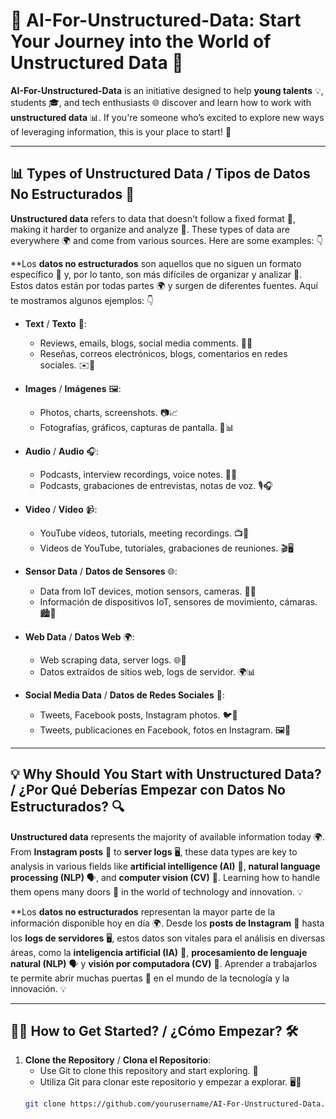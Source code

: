 # 🚀 **AI-For-Unstructured-Data: Start Your Journey into the World of Unstructured Data** 🤖

**AI-For-Unstructured-Data** is an initiative designed to help **young talents** 💡, students 🎓, and tech enthusiasts 🌐 discover and learn how to work with **unstructured data** 📊. If you're someone who’s excited to explore new ways of leveraging information, this is your place to start! 🌟

---

## 📊 **Types of Unstructured Data** / **Tipos de Datos No Estructurados** 📂

**Unstructured data** refers to data that doesn't follow a fixed format 📝, making it harder to organize and analyze 🤔. These types of data are everywhere 🌍 and come from various sources. Here are some examples: 👇

**Los **datos no estructurados** son aquellos que no siguen un formato específico 📝 y, por lo tanto, son más difíciles de organizar y analizar 🤔. Estos datos están por todas partes 🌍 y surgen de diferentes fuentes. Aquí te mostramos algunos ejemplos: 👇

- **Text** / **Texto** 📄:  
  - Reviews, emails, blogs, social media comments. 📝💬  
  - Reseñas, correos electrónicos, blogs, comentarios en redes sociales. ✉️💬

- **Images** / **Imágenes** 🖼️:  
  - Photos, charts, screenshots. 📷📈  
  - Fotografías, gráficos, capturas de pantalla. 📸📊

- **Audio** / **Audio** 🎧:  
  - Podcasts, interview recordings, voice notes. 🎤🎶  
  - Podcasts, grabaciones de entrevistas, notas de voz. 🎙️🎧

- **Video** / **Video** 📹:  
  - YouTube videos, tutorials, meeting recordings. 📺🎥  
  - Videos de YouTube, tutoriales, grabaciones de reuniones. 🎬🖥️

- **Sensor Data** / **Datos de Sensores** 🌐:  
  - Data from IoT devices, motion sensors, cameras. 📡🎥  
  - Información de dispositivos IoT, sensores de movimiento, cámaras. 🏙️📡

- **Web Data** / **Datos Web** 🌍:  
  - Web scraping data, server logs. 🌐📜  
  - Datos extraídos de sitios web, logs de servidor. 🌍📊

- **Social Media Data** / **Datos de Redes Sociales** 📱:  
  - Tweets, Facebook posts, Instagram photos. 🐦📸  
  - Tweets, publicaciones en Facebook, fotos en Instagram. 🖼️💬

---

## 💡 **Why Should You Start with Unstructured Data?** / **¿Por Qué Deberías Empezar con Datos No Estructurados?** 🔍

**Unstructured data** represents the majority of available information today 🌍. From **Instagram posts** 📸 to **server logs** 🖥️, these data types are key to analysis in various fields like **artificial intelligence (AI)** 🤖, **natural language processing (NLP)** 🗣️, and **computer vision (CV)** 👀. Learning how to handle them opens many doors 🚪 in the world of technology and innovation. 💡

**Los **datos no estructurados** representan la mayor parte de la información disponible hoy en día 🌍. Desde los **posts de Instagram** 📸 hasta los **logs de servidores** 🖥️, estos datos son vitales para el análisis en diversas áreas, como la **inteligencia artificial (IA)** 🤖, **procesamiento de lenguaje natural (NLP)** 🗣️ y **visión por computadora (CV)** 👀. Aprender a trabajarlos te permite abrir muchas puertas 🚪 en el mundo de la tecnología y la innovación. 💡

---

## 🧑‍💻 **How to Get Started?** / **¿Cómo Empezar?** 🛠️

1. **Clone the Repository** / **Clona el Repositorio**:  
   - Use Git to clone this repository and start exploring. 🚀  
   - Utiliza Git para clonar este repositorio y empezar a explorar. 🖥️💾  
   ```bash
   git clone https://github.com/yourusername/AI-For-Unstructured-Data.git
